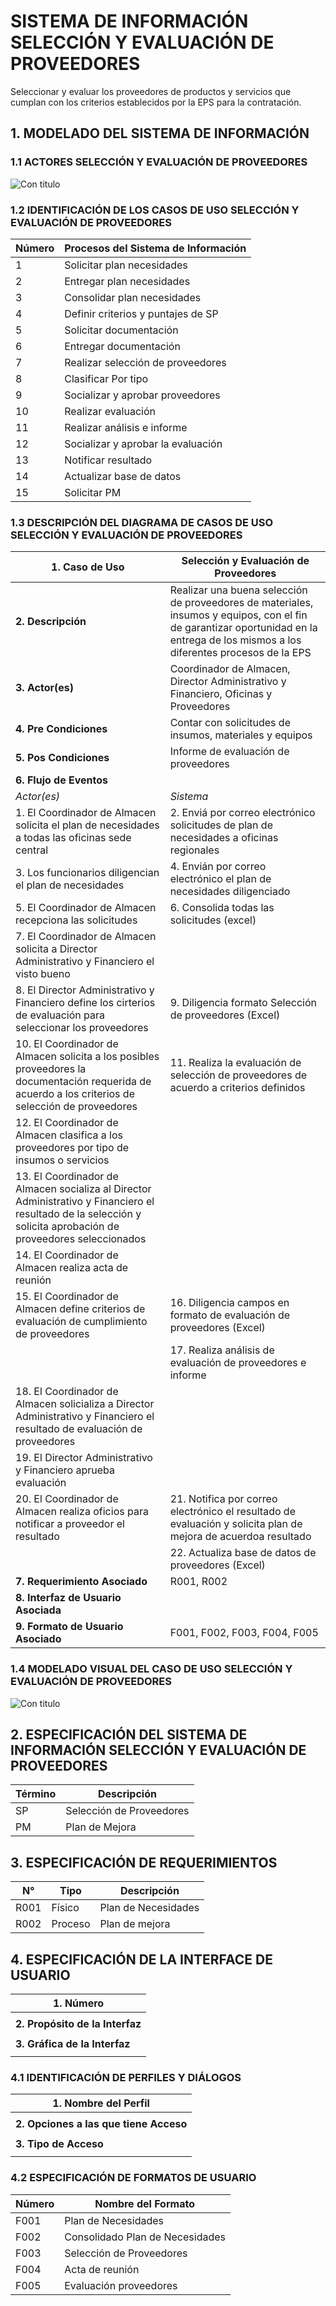 # SISTEMA DE INFORMACIÓN SELECCIÓN Y EVALUACIÓN DE PROVEEDORES

Seleccionar y evaluar los proveedores de productos y servicios que cumplan con los criterios establecidos por la EPS para la contratación.

## 1. MODELADO DEL SISTEMA DE INFORMACIÓN

### 1.1 ACTORES SELECCIÓN Y EVALUACIÓN DE PROVEEDORES

![Con titulo](img/ActoresSelEvaProveedores.jpg "Actores")

### 1.2 IDENTIFICACIÓN DE LOS CASOS DE USO SELECCIÓN Y EVALUACIÓN DE PROVEEDORES


| Número | Procesos del Sistema de Información |
| ------ | ----------------------------------- |
| 1      | Solicitar plan necesidades             |
| 2      | Entregar plan necesidades             |
| 3      | Consolidar plan necesidades            |
| 4      | Definir criterios y puntajes de SP             |
| 5      | Solicitar documentación             |
| 6      | Entregar documentación             |
| 7      | Realizar selección de proveedores             |
| 8      | Clasificar Por tipo             |
| 9      | Socializar y aprobar proveedores             |
| 10     | Realizar evaluación             |
| 11     | Realizar análisis e informe             |
| 12     | Socializar y aprobar la evaluación            |
| 13     | Notificar resultado            |
| 14     | Actualizar base de datos            |
| 15     | Solicitar PM            |

### 1.3 DESCRIPCIÓN DEL DIAGRAMA DE CASOS DE USO SELECCIÓN Y EVALUACIÓN DE PROVEEDORES

| **1. Caso de Uso** | Selección y Evaluación de Proveedores |
| - | - |
| **2. Descripción** | Realizar una buena selección de proveedores de materiales, insumos y equipos, con el fin de garantizar oportunidad en la entrega de los mismos a los diferentes procesos de la EPS |
| **3. Actor(es)**   | Coordinador de Almacen, Director Administrativo y Financiero, Oficinas y Proveedores |
| **4. Pre Condiciones** | Contar con solicitudes de insumos, materiales y equipos |
| **5. Pos Condiciones** | Informe de evaluación de proveedores |
| **6. Flujo de Eventos** |
| *Actor(es)* | *Sistema* |
| 1. El Coordinador de Almacen solicita el plan de necesidades a todas las oficinas sede central| 2. Enviá por correo electrónico solicitudes de plan de necesidades a oficinas regionales |
| 3. Los funcionarios diligencian el plan de necesidades | 4. Envián por correo electrónico el plan de necesidades diligenciado |
| 5. El Coordinador de Almacen recepciona las solicitudes | 6. Consolida todas las solicitudes (excel) |
| 7. El Coordinador de Almacen solicita a Director Administrativo y Financiero el visto bueno |   |
| 8. El Director Administrativo y Financiero define los cirterios de evaluación para seleccionar los proveedores   | 9. Diligencia formato Selección de proveedores (Excel) |
| 10. El Coordinador de Almacen solicita a los posibles proveedores la documentación requerida de acuerdo a los criterios de selección de proveedores  | 11. Realiza la evaluación de selección de proveedores  de acuerdo a criterios definidos |
| 12. El Coordinador de Almacen clasifica a los proveedores por tipo de insumos o servicios |  |
| 13. El Coordinador de Almacen socializa al Director Administrativo y Financiero el resultado de la selección y solicita aprobación de proveedores seleccionados| |
| 14. El Coordinador de Almacen realiza acta de reunión  |  |
| 15. El Coordinador de Almacen define criterios de evaluación de cumplimiento de proveedores  | 16. Diligencia campos en formato de evaluación de proveedores (Excel) |
|  | 17. Realiza análisis de evaluación de proveedores e informe |
| 18. El Coordinador de Almacen solicializa a Director Administrativo y Financiero el resultado de evaluación de proveedores |  |
| 19. El Director Administrativo y Financiero aprueba evaluación | |
| 20. El Coordinador de Almacen realiza oficios para notificar a proveedor el resultado  | 21. Notifica por correo electrónico el resultado de evaluación y solicita plan de mejora de acuerdoa resultado |
|  | 22. Actualiza base de datos de proveedores (Excel) |
| **7. Requerimiento Asociado** | R001, R002 |
| **8. Interfaz de Usuario Asociada** |  |
| **9. Formato de Usuario Asociado** | F001, F002, F003, F004, F005 |

### 1.4 MODELADO VISUAL DEL CASO DE USO SELECCIÓN Y EVALUACIÓN DE PROVEEDORES

![Con titulo](img/SelecciónyEvaluaciónProveedores.jpg "Caso de uso")

## 2. ESPECIFICACIÓN DEL SISTEMA DE INFORMACIÓN SELECCIÓN Y EVALUACIÓN DE PROVEEDORES

| Término | Descripción |
| ------- | ----------- |
| SP | Selección de Proveedores              |
| PM | Plan de Mejora            |

## 3. ESPECIFICACIÓN DE REQUERIMIENTOS

| **N°** | **Tipo** | **Descripción** |
| - | - | - |
| R001  | Físico  | Plan de Necesidades  |
| R002  | Proceso  | Plan de mejora  |

## 4. ESPECIFICACIÓN DE LA INTERFACE DE USUARIO

| **1. Número** |
| - |
|  |
| **2. Propósito de la Interfaz** |
|  |
| **3. Gráfica de la Interfaz**|
|  |

### 4.1 IDENTIFICACIÓN DE PERFILES Y DIÁLOGOS

| **1. Nombre del Perfil** |
| - |
|  |
| **2. Opciones a las que tiene Acceso**|
|  |
| **3. Tipo de Acceso** |
|  |

### 4.2 ESPECIFICACIÓN DE FORMATOS DE USUARIO

| Número | Nombre del Formato |
| ------ | ----------------------------------- |
| F001   | Plan de Necesidades            |
| F002   | Consolidado Plan de Necesidades       |
| F003   | Selección de Proveedores              |
| F004   | Acta de reunión              |
| F005   | Evaluación proveedores             |